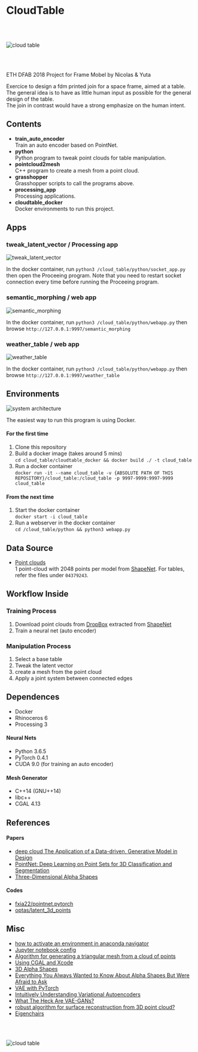 # CloudTable

<br><br>

![cloud table](https://github.com/ytakzk/cloud_table/raw/master/images/cloud_table_02.png)

<br><br>


ETH DFAB 2018 Project for Frame Mobel by Nicolas & Yuta  

Exercice to design a fdm printed join for a space frame, aimed at a table.  
The general idea is to have as little human input as possible for the general design of the table.  
The join in contrast would have a strong emphasize on the human intent.  

## Contents

* **train_auto_encoder**  
Train an auto encoder based on PointNet.  
* **python**  
Python program to tweak point clouds for table manipulation.  
* **pointcloud2mesh**  
C++ program to create a mesh from a point cloud.   
* **grasshopper**  
Grasshopper scripts to call the programs above.   
* **processing_app**  
Processing applications.  
* **cloudtable_docker**  
Docker environments to run this project. 

## Apps

### tweak_latent_vector / Processing app

![tweak_latent_vector](https://github.com/ytakzk/cloud_table/raw/master/images/tweak_latent_vector.jpg)

In the docker container, run `python3 /cloud_table/python/socket_app.py` then open the Proceeing program. Note that you need to restart socket connection every time before running the Proceeing program.


### semantic_morphing / web app

![semantic_morphing](https://github.com/ytakzk/cloud_table/raw/master/images/semantic_morphing.jpg)

In the docker container, run `python3 /cloud_table/python/webapp.py` then browse `http://127.0.0.1:9997/semantic_morphing`


### weather_table / web app

![weather_table](https://github.com/ytakzk/cloud_table/raw/master/images/weather_table.jpg)

In the docker container, run `python3 /cloud_table/python/webapp.py` then browse `http://127.0.0.1:9997/weather_table`


## Environments

![system architecture](https://github.com/ytakzk/cloud_table/raw/master/images/system_architecture.jpg)

The easiest way to run this program is using Docker.

#### For the first time

1. Clone this repository
1. Build a docker image (takes around 5 mins)  
`cd cloud_table/cloudtable_docker && docker build ./ -t cloud_table`
1. Run a docker container  
`docker run -it --name cloud_table -v {ABSOLUTE PATH OF THIS REPOSITORY}/cloud_table:/cloud_table -p 9997-9999:9997-9999 cloud_table`


#### From the next time

1. Start the docker container  
`docker start -i cloud_table`
1. Run a webserver in the docker container  
`cd /cloud_table/python && python3 webapp.py`

## Data Source
* [Point clouds](https://www.dropbox.com/s/vmsdrae6x5xws1v/shape_net_core_uniform_samples_2048.zip)  
1 point-cloud with 2048 points per model from [ShapeNet](https://www.shapenet.org/). For tables, refer the files under `04379243`.


## Workflow Inside

### Training Process
1. Download point clouds from [DropBox](https://www.dropbox.com/s/vmsdrae6x5xws1v/shape_net_core_uniform_samples_2048.zip)  extracted from [ShapeNet](https://www.shapenet.org/)
1. Train a neural net (auto encoder)

### Manipulation Process

1. Select a base table
1. Tweak the latent vector
1. create a mesh from the point cloud
1. Apply a joint system between connected edges


## Dependences

* Docker
* Rhinoceros 6
* Processing 3


#### Neural Nets

* Python 3.6.5
* PyTorch 0.4.1
* CUDA 9.0 (for training an auto encoder)


#### Mesh Generator

* C++14 (GNU++14)
* libc++
* CGAL 4.13


## References

#### Papers

* [deep cloud The Application of a Data-driven, Generative Model in Design](https://sites.google.com/site/artml2018/showcase/final-project)
* [PointNet: Deep Learning on Point Sets for 3D Classification and Segmentation](https://arxiv.org/abs/1612.00593)
* [Three-Dimensional Alpha Shapes](http://pub.ist.ac.at/~edels/Papers/1994-J-04-3DAlphaShapes.pdf)


#### Codes

* [fxia22/pointnet.pytorch](https://github.com/fxia22/pointnet.pytorch)
* [optas/latent_3d_points](https://github.com/optas/latent_3d_points)


## Misc 

* [how to activate an environment in anaconda navigator](https://conda.io/docs/user-guide/tasks/manage-environments.html#activating-an-environment)
* [Jupyter notebook config](https://jupyter-notebook.readthedocs.io/en/stable/config.html)
* [Algorithm for generating a triangular mesh from a cloud of points](https://stackoverflow.com/questions/7879160/algorithm-for-generating-a-triangular-mesh-from-a-cloud-of-points)
* [Using CGAL and Xcode](https://3d.bk.tudelft.nl/ken/en/2016/03/16/using-cgal-and-xcode.html)
* [3D Alpha Shapes](https://doc.cgal.org/latest/Alpha_shapes_3/index.html)
* [Everything You Always Wanted to Know About Alpha Shapes But Were Afraid to Ask](http://cgm.cs.mcgill.ca/~godfried/teaching/projects97/belair/alpha.html)
* [VAE with PyTorch](https://github.com/pytorch/examples/blob/master/vae/main.py)
* [Intuitively Understanding Variational Autoencoders](https://towardsdatascience.com/intuitively-understanding-variational-autoencoders-1bfe67eb5daf)
* [What The Heck Are VAE-GANs?](https://towardsdatascience.com/what-the-heck-are-vae-gans-17b86023588a)
* [robust algorithm for surface reconstruction from 3D point cloud?](https://stackoverflow.com/questions/838761/robust-algorithm-for-surface-reconstruction-from-3d-point-cloud)
* [Eigenchairs](https://vimeo.com/57901236)

<br><br>

![cloud table](https://github.com/ytakzk/cloud_table/raw/master/images/rendered.jpg)

